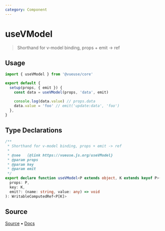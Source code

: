 ```yaml
---
category: Component
---
```


# useVModel

> Shorthand for v-model binding, props + emit -> ref

## Usage

```js
import { useVModel } from '@vueuse/core'

export default {
  setup(props, { emit }) {
    const data = useVModel(props, 'data', emit)

    console.log(data.value) // props.data
    data.value = 'foo' // emit('update:data', 'foo')
  },
}
```


<!--FOOTER_STARTS-->
## Type Declarations

```typescript
/**
 * Shorthand for v-model binding, props + emit -> ref
 *
 * @see   {@link https://vueuse.js.org/useVModel}
 * @param props
 * @param key
 * @param emit
 */
export declare function useVModel<P extends object, K extends keyof P>(
  props: P,
  key: K,
  emit?: (name: string, value: any) => void
): WritableComputedRef<P[K]>
```

## Source

[Source](https://github.com/antfu/vueuse/blob/master/packages/core/useVModel/index.ts) • [Docs](https://github.com/antfu/vueuse/blob/master/packages/core/useVModel/index.md)


<!--FOOTER_ENDS-->
